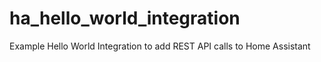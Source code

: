 # ha_hello_world_integration
Example Hello World Integration to add REST API calls to Home Assistant
